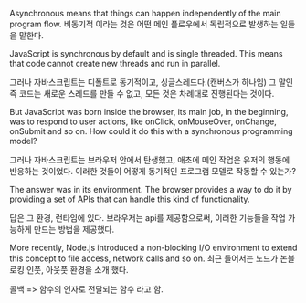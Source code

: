 Asynchronous means that things can happen independently of the main program flow.
비동기적 이라는 것은 어떤 메인 플로우에서 독립적으로 발생하는 일들을 말한다. 

JavaScript is synchronous by default and is single threaded. This means that code cannot create new threads and run in parallel.

그러나 자바스크립트는 디폴트로 동기적이고, 싱글스레드다.(캔버스가 하나임) 그 말인즉 코드는 새로운 스레드를 만들 수 없고, 모든 것은 차례대로 진행된다는 것이다. 

But JavaScript was born inside the browser, its main job, in the beginning, was to respond to user actions, like onClick, onMouseOver, onChange, onSubmit and so on. How could it do this with a synchronous programming model?

그러나 자바스크립트는 브라우저 안에서 탄생했고, 애초에 메인 작업은 유저의 행동에 반응하는 것이었다. 
이러한 것들이 어떻게 동기적인 프로그램 모델로 작동할 수 있는가?

The answer was in its environment. The browser provides a way to do it by providing a set of APIs that can handle this kind of functionality.

답은 그 환경, 런타임에 있다. 브라우저는 api를 제공함으로써, 이러한 기능들을 작업 가능하게 만드는 방법을 제공했다. 

More recently, Node.js introduced a non-blocking I/O environment to extend this concept to file access, network calls and so on.
최근 들어서는 노드가 논블로킹 인풋, 아웃풋 환경을 소개 했다. 


콜백 => 함수의 인자로 전달되는 함수 라고 함. 
